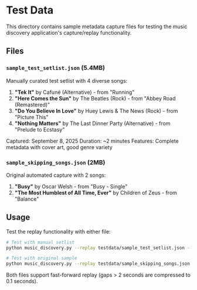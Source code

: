 # Test Data

This directory contains sample metadata capture files for testing the music discovery application's capture/replay functionality.

## Files

### `sample_test_setlist.json` (5.4MB)
Manually curated test setlist with 4 diverse songs:
1. **"Tek It"** by Cafuné (Alternative) - from "Running"
2. **"Here Comes the Sun"** by The Beatles (Rock) - from "Abbey Road (Remastered)"
3. **"Do You Believe In Love"** by Huey Lewis & The News (Rock) - from "Picture This"
4. **"Nothing Matters"** by The Last Dinner Party (Alternative) - from "Prelude to Ecstasy"

Captured: September 8, 2025
Duration: ~2 minutes
Features: Complete metadata with cover art, good genre variety

### `sample_skipping_songs.json` (2MB)
Original automated capture with 2 songs:
1. **"Busy"** by Oscar Welsh - from "Busy - Single"
2. **"The Most Humblest of All Time, Ever"** by Children of Zeus - from "Balance"

## Usage

Test the replay functionality with either file:

```bash
# Test with manual setlist
python music_discovery.py --replay testdata/sample_test_setlist.json --windowed

# Test with original sample
python music_discovery.py --replay testdata/sample_skipping_songs.json --windowed
```

Both files support fast-forward replay (gaps > 2 seconds are compressed to 0.1 seconds).
